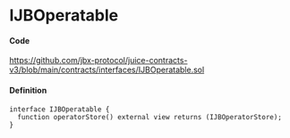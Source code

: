 # IJBOperatable

#### Code

https://github.com/jbx-protocol/juice-contracts-v3/blob/main/contracts/interfaces/IJBOperatable.sol

#### Definition

```
interface IJBOperatable {
  function operatorStore() external view returns (IJBOperatorStore);
}
```
